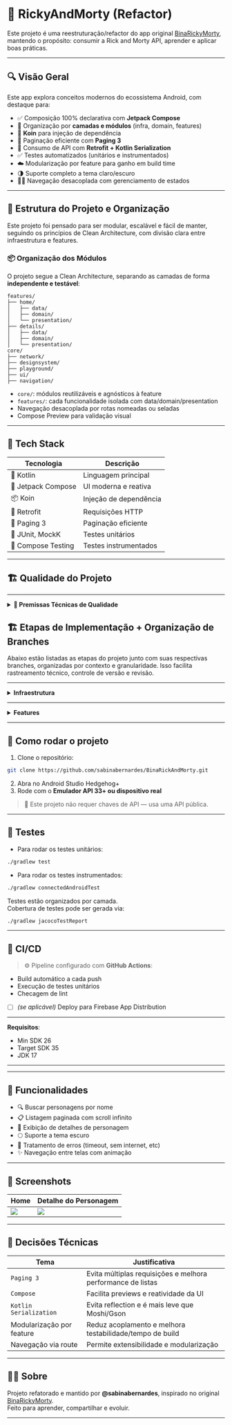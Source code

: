 # 🧠 RickyAndMorty (Refactor)

Este projeto é uma reestruturação/refactor do app original [BinaRickyMorty](https://github.com/sabinabernardes/BinaRickyMorty), mantendo o propósito: consumir a Rick and Morty API, aprender e aplicar boas práticas.

---

## 🔍 Visão Geral

Este app explora conceitos modernos do ecossistema Android, com destaque para:

- ✅ Composição 100% declarativa com **Jetpack Compose**
- 🧠 Organização por **camadas e módulos** (infra, domain, features)
- 💉 **Koin** para injeção de dependência
- 🔁 Paginação eficiente com **Paging 3**
- 🔌 Consumo de API com **Retrofit + Kotlin Serialization**
- ✅ Testes automatizados (unitários e instrumentados)
- ☁️ Modularização por feature para ganho em build time
- 🌗 Suporte completo a tema claro/escuro
- 👩‍🔬 Navegação desacoplada com gerenciamento de estados

---

## 🧱 Estrutura do Projeto e Organização

Este projeto foi pensado para ser modular, escalável e fácil de manter, seguindo os princípios de Clean Architecture, com divisão clara entre infraestrutura e features.

### 📦 Organização dos Módulos

O projeto segue a Clean Architecture, separando as camadas de forma **independente e testável**:

```
features/
├── home/
│   ├── data/
│   ├── domain/
│   └── presentation/
├── details/
│   ├── data/
│   ├── domain/
│   └── presentation/
core/
├── network/
├── designsystem/
├── playground/
├── ui/
├── navigation/
```

- `core/`: módulos reutilizáveis e agnósticos à feature  
- `features/`: cada funcionalidade isolada com data/domain/presentation  
- Navegação desacoplada por rotas nomeadas ou seladas  
- Compose Preview para validação visual

---
## 🧰 Tech Stack

| Tecnologia          | Descrição                           |
|---------------------|-------------------------------------|
| 🧬 Kotlin            | Linguagem principal                 |
| 🎨 Jetpack Compose  | UI moderna e reativa                |
| 📦 Koin             | Injeção de dependência              |
| 📡 Retrofit         | Requisições HTTP                    |
| 🔄 Paging 3         | Paginação eficiente                 |
| 🧪 JUnit, MockK     | Testes unitários                    |
| 🧪 Compose Testing  | Testes instrumentados               |

---

## 🏗️ Qualidade do Projeto
---
<details>
<summary><strong>🥇 Premissas Técnicas de Qualidade</strong></summary>

<br/>

- 🧱 **Arquitetura modular baseada em Clean Architecture**  
  Separação em camadas `data`, `domain` e `presentation`, com dependências unidirecionais e acoplamento mínimo entre módulos.

- 🧩 **Interface declarativa com Jetpack Compose**  
  Toda a camada de UI é construída exclusivamente com Compose, evitando uso misto com Views ou XML. Gerenciamento explícito de estado e reatividade controlada.

- 🎨 **Design System centralizado e orientado a tokens**  
  Todos os componentes visuais são implementados no módulo `:core:designsystem`, com base em tokens de cor, espaçamento e tipografia. Nenhum componente é recriado em features.

- 🌗 **Suporte nativo a temas claro e escuro**  
  O tema é adaptável ao sistema operacional, aplicado via `MaterialTheme`, e validado por meio de tela de playground visual.

- 🧭 **Navegação desacoplada via módulo dedicado**  
  A navegação é centralizada no módulo `:core:navigation`, utilizando rotas nomeadas ou sealed classes para garantir escalabilidade e segurança de tipo.

- 🧪 **Cobertura de testes como requisito de entrega**  
  Todas as camadas possuem testes unitários e/ou instrumentados. Pull requests devem conter validação automatizada e evidência de cobertura mínima.

- ⚙️ **Integração contínua automatizada (CI)**  
  Workflows via GitHub Actions executam build, lint e testes automaticamente em cada pull request. Falhas bloqueiam merge.

- 📝 **Commits e MRs vinculados a tarefas rastreáveis**  
  As mensagens de commit seguem convenções definidas. Todo merge request é associado a uma tarefa técnica clara e documentada.

- 🧪 **Playground para validação isolada de UI**  
  Cada componente visual é validado de forma independente no módulo `:core:playground` antes de ser integrado em features.

- 📚 **Documentação versionada e obrigatória**  
  README, templates e anotações técnicas são tratados como parte do código-fonte. Toda alteração relevante exige documentação correspondente.

</details>

## 🏗️ Etapas de Implementação + Organização de Branches

Abaixo estão listadas as etapas do projeto junto com suas respectivas branches, organizadas por contexto e granularidade. Isso facilita rastreamento técnico, controle de versão e revisão.

---

<details>
<summary><strong>Infraestrutura</strong></summary>

<br/>

### ✅ 001 - Setup inicial (`infra/001-project-setup`)
- Criação do projeto Android
- Configuração inicial do Gradle e arquivos base (`README`, `.gitignore`)

### ✅ 002 - GitHub Actions (`infra/002-github-actions`)
- Configuração do CI com GitHub Actions (build, lint, test)

### ✅ 003 - Templates de PR e Issues (`infra/003-pr-templates`)
- Adição de Pull Request e Issue templates na pasta `.github`

### ✅ 004 - Navegação (`infra/004-core-navigation-module`)
- Criação do módulo `:core:navigation`
- Abstrações para destinos (sealed classes ou rotas nomeadas)
- Suporte a argumentos entre telas
- Documentação dos ganhos (isolamento, preview, testes)

### ✅ 005 - Design System Base (`infra/005-core-designsystem-module`)
- Criação do módulo `:core:designsystem`

### ✅ 006 - Tokens (`infra/006-designsystem-tokens`)
- Definição de tokens de cor, tipografia e espaçamento

### ✅ 007 - Tema claro/escuro (`infra/007-designsystem-theme`)
- Suporte a modo claro/escuro com MaterialTheme

### ✅ 008 - Componentes visuais (`infra/008-designsystem-components`)
- Criação dos primeiros componentes reutilizáveis (Botão, TextField, etc.)

### ✅ 009 - Playground (`infra/009-playground-setup`)
- Módulo `:core:playground` para testes visuais (debug only)

### ✅ 010 - Testes instrumentados (`infra/010-ui-tests-setup`)
- Setup de testes com `ComposeTestRule`
- Testes visuais dos componentes

</details>

---

<details>
<summary><strong>Features</strong></summary>

<br/>

### 🏠 Módulo de Home

#### ✅ Estrutura inicial (`feature/home/001-structure`)
- Criação do módulo `:features:home`
- Separação das camadas: `data`, `domain`, `presentation`

#### ✅ UI e ViewModel (`feature/home/002-presentation-layer`)
- Composable da tela inicial
- ViewModel + UiState

#### ✅ Casos de uso (`feature/home/003-domain-layer`)
- Lógica de negócio e abstrações

#### ✅ Repositório e dados (`feature/home/004-data-layer`)
- Fonte de dados fake/local, DTOs, mappers

#### ✅ Testes (`feature/home/005-tests`)
- Testes unitários por camada
- Testes de UI com Compose

#### ✅ Navegação (`feature/home/006-navigation`)
- Integração da Home com NavGraph
- Envio de ID para próxima tela

---

### 📄 Módulo de Detalhes

#### ✅ Estrutura inicial (`feature/detail/001-structure`)
- Criação do módulo `:features:detail` com base Clean

#### ✅ UI e estado (`feature/detail/002-presentation-layer`)
- Composable da tela de detalhes
- ViewModel + argumentos

#### ✅ Casos de uso (`feature/detail/003-domain-layer`)
- Lógica de negócio da tela de detalhe

#### ✅ Repositório e dados (`feature/detail/004-data-layer`)
- Fonte de dados, mapeamentos, simulação de API

#### ✅ Testes (`feature/detail/005-tests`)
- Unitários por camada
- UI test para fluxo principal

#### ✅ Navegação (`feature/detail/006-navigation`)
- Recebimento e uso do argumento de navegação via navArgs

</details>

---

## 🚀 Como rodar o projeto

1. Clone o repositório:
```bash
git clone https://github.com/sabinabernardes/BinaRickAndMorty.git
```

2. Abra no Android Studio Hedgehog+  
3. Rode com o **Emulador API 33+ ou dispositivo real**

> 🔐 Este projeto não requer chaves de API — usa uma API pública.

---

## 🧪 Testes

- Para rodar os testes unitários:
```bash
./gradlew test
```

- Para rodar os testes instrumentados:
```bash
./gradlew connectedAndroidTest
```

Testes estão organizados por camada.  
Cobertura de testes pode ser gerada via:
```bash
./gradlew jacocoTestReport
```

---

## 🤖 CI/CD

> ⚙️ Pipeline configurado com **GitHub Actions**:

- Build automático a cada push
- Execução de testes unitários
- Checagem de lint
- [ ] *(se aplicável)* Deploy para Firebase App Distribution

---
**Requisitos**:  
- Min SDK 26  
- Target SDK 35  
- JDK 17

---
---

## 📱 Funcionalidades

- 🔍 Buscar personagens por nome
- 📋 Listagem paginada com scroll infinito
- 💾 Exibição de detalhes de personagem
- 🌕 Suporte a tema escuro
- 🚫 Tratamento de erros (timeout, sem internet, etc)
- ✨ Navegação entre telas com animação

---

## 📸 Screenshots

| Home                       | Detalhe do Personagem           |
|----------------------------|----------------------------------|
| ![](docs/screenshot_home.png) | ![](docs/screenshot_detail.png) |

---

## 🧠 Decisões Técnicas

| Tema                     | Justificativa                                                                 |
|--------------------------|------------------------------------------------------------------------------|
| `Paging 3`               | Evita múltiplas requisições e melhora performance de listas                  |
| `Compose`                | Facilita previews e reatividade da UI                                        |
| `Kotlin Serialization`   | Evita reflection e é mais leve que Moshi/Gson                                |
| Modularização por feature| Reduz acoplamento e melhora testabilidade/tempo de build                    |
| Navegação via route      | Permite extensibilidade e modularização                                     |

---

## 🧑‍💻 Sobre

Projeto refatorado e mantido por **@sabinabernardes**, inspirado no original [BinaRickyMorty](https://github.com/sabinabernardes/BinaRickyMorty).  
Feito para aprender, compartilhar e evoluir.

---

